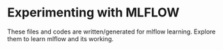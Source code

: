 # Experimenting with MLFLOW

These files and codes are written/generated for mlflow learning. Explore them to learn mlflow and its working.
